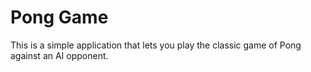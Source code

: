 # Pong Game

This is a simple application that lets you play the classic game of Pong against an AI opponent.
